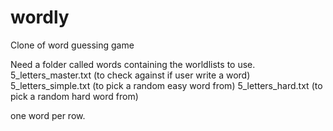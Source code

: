 # wordly
Clone of word guessing game

Need a folder called words containing the worldlists to use.
5_letters_master.txt (to check against if user write a word)
5_letters_simple.txt (to pick a random easy word from)
5_letters_hard.txt (to pick a random hard word from)

one word per row.
